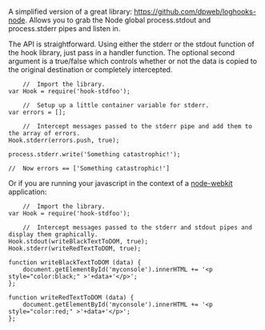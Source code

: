 A simplified version of a great library: https://github.com/dpweb/loghooks-node. Allows you to grab the Node global process.stdout and process.stderr pipes and listen in.

The API is straightforward. Using either the stderr or the stdout function of the hook library, just pass in a handler function. The optional second argument is a true/false which controls whether or not the data is copied to the original destination or completely intercepted.

        //  Import the library.
    var Hook = require('hook-stdfoo');

        //  Setup up a little container variable for stderr.
    var errors = [];

        //  Intercept messages passed to the stderr pipe and add them to the array of errors.
    Hook.stderr(errors.push, true);

    process.stderr.write('Something catastrophic!');

    //  Now errors == ['Something catastrophic!']

Or if you are running your javascript in the context of a [node-webkit](https://github.com/rogerwang/node-webkit) application:

        //  Import the library.
    var Hook = require('hook-stdfoo');

        //  Intercept messages passed to the stderr and stdout pipes and display them graphically.
    Hook.stdout(writeBlackTextToDOM, true);
    Hook.stderr(writeRedTextToDOM, true);

    function writeBlackTextToDOM (data) {
        document.getElementById('myconsole').innerHTML += '<p style="color:black;" >'+data+'</p>';
    };
    
    function writeRedTextToDOM (data) {
        document.getElementById('myconsole').innerHTML += '<p style="color:red;" >'+data+'</p>';
    };

